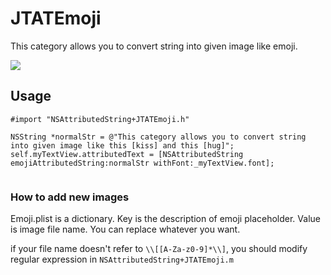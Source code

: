 JTATEmoji
=========

This category allows you to convert string into given image like emoji.

![](http://i.gyazo.com/994bca6b90f0df664b635b2e2a35f99b.png)

## Usage

```
#import "NSAttributedString+JTATEmoji.h"
```

```
NSString *normalStr = @"This category allows you to convert string into given image like this [kiss] and this [hug]";
self.myTextView.attributedText = [NSAttributedString emojiAttributedString:normalStr withFont:_myTextView.font];
    
```

### How to add new images
Emoji.plist is a dictionary. Key is the description of emoji placeholder. Value is image file name. You can replace whatever you want.   

if your file name doesn't refer to ```\\[[A-Za-z0-9]*\\]```, you should modify regular expression in ```NSAttributedString+JTATEmoji.m```